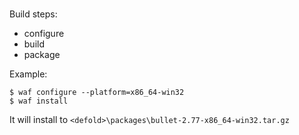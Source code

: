 #

Build steps:

* configure
* build
* package

Example:

    $ waf configure --platform=x86_64-win32
    $ waf install

It will install to `<defold>\packages\bullet-2.77-x86_64-win32.tar.gz`

